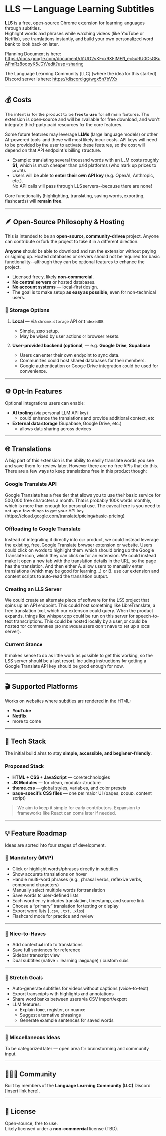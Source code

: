 # LLS — Language Learning Subtitles
**LLS** is a free, open-source Chrome extension for learning languages through subtitles.  
Highlight words and phrases while watching videos (like YouTube or Netflix), see translations instantly, and build your own personalized word bank to look back on later.

Planning Document is here: https://docs.google.com/document/d/1UO2vKFcx9XFlMEN_ec5uRU0OsGKuAFmRz8oopyK5JGY/edit?usp=sharing

The Language Learning Community [LLC] (where the idea for this started) Discord server is here: https://discord.gg/wgx5n7bVXx

---

## 💰 Costs

The intent is for the product to be **free to use** for all main features. The extension is open-source and will be available for free download, and won't integrate third-party paid resources for the core features.

Some future features may leverage **LLMs** (large language models) or other AI-powered tools, and these will most likely incur costs. API keys will need to be provided by the user to activate these features, so the cost will depend on that API endpoint's billing structure. 

- Example: translating several thousand words with an LLM costs roughly **$1**, which is much cheaper than paid platforms (who mark up prices to profit).
- Users will be able to **enter their own API key** (e.g. OpenAI, Anthropic, etc.).  
  No API calls will pass through LLS servers--because there are none!

Core functionality (highlighting, translating, saving words, exporting, flashcards) will **remain free**.

---

## 🪶 Open-Source Philosophy & Hosting

This is intended to be an **open-source, community-driven** project. Anyone can contribute or fork the project to take it in a different direction. 

**Anyone** should be able to download and run the extension without paying or signing up. Hosted databases or servers should not be required for basic functionality--although they can be optional features to enhance the project.

- Licensed freely, likely **non-commercial**.
- **No central servers** or hosted databases.
- **No account systems** — local-first design.
- The goal is to make setup **as easy as possible**, even for non-technical users.

### 🧠 Storage Options

1. **Local** — via `chrome.storage` API or `IndexedDB`  
   - Simple, zero setup.  
   - May be wiped by user actions or browser resets.

2. **User-provided backend (optional)** — e.g. **Google Drive**, **Supabase**  
   - Users can enter their own endpoint to sync data.  
   - Communities could host shared databases for their members.  
   - Google authentication or Google Drive integration could be used for convenience.

---

## ⚙️ Opt-In Features

Optional integrations users can enable:
- **AI tooling** (via personal LLM API key)
   - could enhance the translations and provide additional context, etc
- **External data storage** (Supabase, Google Drive, etc.)
   - allows data sharing across devices 

---

## 🌐 Translations

A big part of this extension is the ability to easily translate words you see and save them for review later. However there are no free APIs that do this. There are a few ways to keep translations free in this product though:

### Google Translate API
Google Translate has a free tier that allows you to use their basic service for 500,000 free characters a month. That is probably 100k words monthly, which is more than enough for personal use. The caveat here is you need to set up a few things to get your API key. (https://cloud.google.com/translate/pricing#basic-pricing)

### Offloading to Google Translate 
Instead of integrating it directly into our product, we could instead leverage the existing, free, Google Translate browser extension or website. Users could click on words to highlight them, which should bring up the Google Translate icon, which they can click on for an extension. We could instead make it open a new tab with the translation details in the URL, so the page has the translation. And then either A. allow users to manually enter translations (which may be good for learning...) or B. use our extension and content scripts to auto-read the translation output.

### Creating an LLS Server
We could create an alternate piece of software for the LSS project that spins up an API endpoint. This could host something like LibreTranslate, a free translation tool, which our extension could query. When the product expands, things like whisper.cpp could be run on this server for speech-to-text transcriptions. This could be hosted locally by a user, or could be hosted for communities (so individual users don't have to set up a local server).

### Current Stance
It makes sense to do as little work as possible to get this working, so the LSS server should be a last resort. Including instructions for getting a Google Translate API key should be good enough for now.

---

## 🎬 Supported Platforms

Works on websites where subtitles are rendered in the HTML:
- **YouTube**
- **Netflix**
- more to come

---

## 🧰 Tech Stack

The initial build aims to stay **simple, accessible, and beginner-friendly**.

### Proposed Stack
- **HTML + CSS + JavaScript** — core technologies
- **JS Modules** — for clean, modular structure
- **theme.css** — global styles, variables, and color presets
- **page-specific CSS files** — one per major UI (pages, popup, content script)

> We aim to keep it simple for early contributors. Expansion to frameworks like React can come later if needed.

---

## 💡 Feature Roadmap

Ideas are sorted into four stages of development.

### 🧩 Mandatory (MVP)
- Click or highlight words/phrases directly in subtitles  
- Show accurate translations on hover
- Handle multi-word phrases (e.g., phrasal verbs, reflexive verbs, compound characters)
- Manually select multiple words for translation
- Save words to user-defined lists  
- Each word entry includes translation, timestamp, and source link  
- Choose a “primary” translation for testing or display  
- Export word lists (`.csv`, `.txt`, `.xlsx`)  
- Flashcard mode for practice and review

---

### 🌿 Nice-to-Haves
- Add contextual info to translations  
- Save full sentences for reference  
- Sidebar transcript view  
- Dual subtitles (native + learning language) / custom subs

---

### 🚀 Stretch Goals
- Auto-generate subtitles for videos without captions (voice-to-text) 
- Export transcripts with highlights and annotations  
- Share word banks between users via CSV import/export
- LLM features:
   - Explain tone, register, or nuance  
   - Suggest alternative phrasings  
   - Generate example sentences for saved words

---

### 💭 Miscellaneous Ideas
To be categorized later — open area for brainstorming and community input.

---

## 🧑‍🤝‍🧑 Community

Built by members of the **Language Learning Community (LLC)** Discord [insert link here].  

---

## 📜 License

Open-source, free to use.  
Likely licensed under a **non-commercial** license (TBD).
